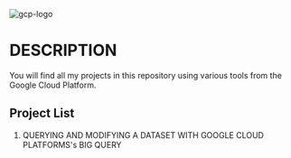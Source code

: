 ![gcp-logo](https://github.com/deepakm925/Google-CLoud-Platform/blob/main/Querying-and-Modifying-data-with-GCP-BigQuery/resources/GCP-logo%20-%20Copy.jpg)

# DESCRIPTION
You will find all my projects in this repository using various tools from the Google Cloud Platform. 


## Project List

1. QUERYING AND MODIFYING A DATASET WITH GOOGLE CLOUD PLATFORMS's BIG QUERY

